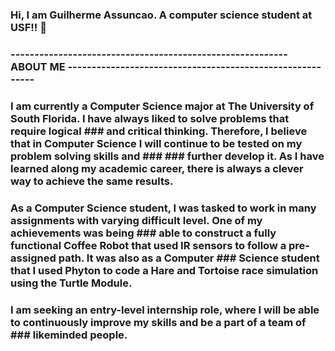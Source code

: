### Hi, I am Guilherme Assuncao. A computer science student at USF!! 👋
### ---------------------------------------------------------- ABOUT ME ----------------------------------------------------------
### I am currently a Computer Science major at The University of South Florida. I have always liked to solve problems that require logical ### and critical thinking. Therefore, I believe that in Computer Science I will continue to be tested on my problem solving skills and ### ### further develop it. As I have learned along my academic career, there is always a clever way to achieve the same results.

### As a Computer Science student, I was tasked to work in many assignments with varying difficult level. One of my achievements was being ### able to construct a fully functional Coffee Robot that used IR sensors to follow a pre-assigned path. It was also as a Computer ### Science student that I used Phyton to code a Hare and Tortoise race simulation using the Turtle Module.

### I am seeking an entry-level internship role, where I will be able to continuously improve my skills and be a part of a team of ### likeminded people.








<!--
**GuiDroa/GuiDROA** is a ✨ _special_ ✨ repository because its `README.md` (this file) appears on your GitHub profile.

Here are some ideas to get you started:

- 🔭 I’m currently working on ...
- 🌱 I’m currently learning ...
- 👯 I’m looking to collaborate on ...
- 🤔 I’m looking for help with ...
- 💬 Ask me about ...
- 📫 How to reach me: ...
- 😄 Pronouns: ...
- ⚡ Fun fact: ...
-->
